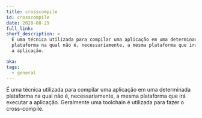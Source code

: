 ```yaml
---
title: crosscompile
id: crosscompile
date: 2020-08-29
full_link:
short_description: >
  É uma técnica utilizada para compilar uma aplicação em uma determinada
  plataforma na qual não é, necessariamente, a mesma plataforma que irá executar
  a aplicação.

aka:
tags:
  - general
---
```


É uma técnica utilizada para compilar uma aplicação em uma determinada
plataforma na qual não é, necessariamente, a mesma plataforma que irá executar a
aplicação. Geralmente uma toolchain é utilizada para fazer o cross-compile.

<!--more-->
